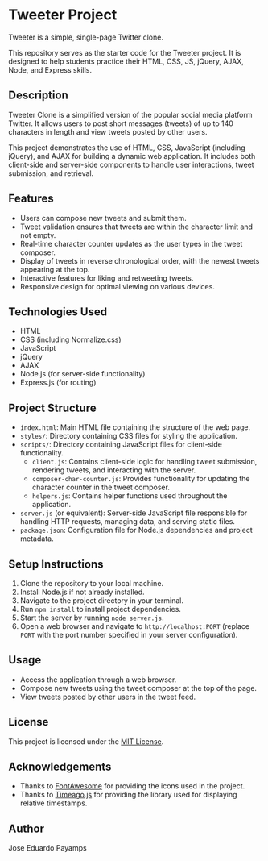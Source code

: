# Tweeter Project

Tweeter is a simple, single-page Twitter clone.

This repository serves as the starter code for the Tweeter project. It is designed to help students practice their HTML, CSS, JS, jQuery, AJAX, Node, and Express skills.

## Description
Tweeter Clone is a simplified version of the popular social media platform Twitter. It allows users to post short messages (tweets) of up to 140 characters in length and view tweets posted by other users.

This project demonstrates the use of HTML, CSS, JavaScript (including jQuery), and AJAX for building a dynamic web application. It includes both client-side and server-side components to handle user interactions, tweet submission, and retrieval.

## Features
- Users can compose new tweets and submit them.
- Tweet validation ensures that tweets are within the character limit and not empty.
- Real-time character counter updates as the user types in the tweet composer.
- Display of tweets in reverse chronological order, with the newest tweets appearing at the top.
- Interactive features for liking and retweeting tweets.
- Responsive design for optimal viewing on various devices.

## Technologies Used
- HTML
- CSS (including Normalize.css)
- JavaScript
- jQuery
- AJAX
- Node.js (for server-side functionality)
- Express.js (for routing)

## Project Structure
- `index.html`: Main HTML file containing the structure of the web page.
- `styles/`: Directory containing CSS files for styling the application.
- `scripts/`: Directory containing JavaScript files for client-side functionality.
  - `client.js`: Contains client-side logic for handling tweet submission, rendering tweets, and interacting with the server.
  - `composer-char-counter.js`: Provides functionality for updating the character counter in the tweet composer.
  - `helpers.js`: Contains helper functions used throughout the application.
- `server.js` (or equivalent): Server-side JavaScript file responsible for handling HTTP requests, managing data, and serving static files.
- `package.json`: Configuration file for Node.js dependencies and project metadata.

## Setup Instructions
1. Clone the repository to your local machine.
2. Install Node.js if not already installed.
3. Navigate to the project directory in your terminal.
4. Run `npm install` to install project dependencies.
5. Start the server by running `node server.js`.
6. Open a web browser and navigate to `http://localhost:PORT` (replace `PORT` with the port number specified in your server configuration).

## Usage
- Access the application through a web browser.
- Compose new tweets using the tweet composer at the top of the page.
- View tweets posted by other users in the tweet feed.

## License
This project is licensed under the [MIT License](LICENSE).

## Acknowledgements
- Thanks to [FontAwesome](https://fontawesome.com/) for providing the icons used in the project.
- Thanks to [Timeago.js](https://timeago.org/) for providing the library used for displaying relative timestamps.

## Author
Jose Eduardo Payamps

